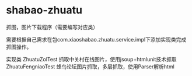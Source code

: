 # shabao-zhuatu
抓图，图片下载程序（需要编写对应类）

需要根据自己需求在包com.xiaoshabao.zhuatu.service.impl下添加实现类完成抓图操作。

实现类
	ZhuatuZolTest 抓取中关村在线图片，使用jsoup+htmlunit技术抓取
	ZhuatuFengniaoTest 蜂鸟论坛图片抓取，多层抓取，使用Parser解析html

